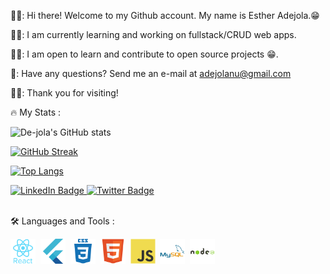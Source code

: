 👋🏽: Hi there! Welcome to my Github account. My name is Esther Adejola.😁

💪🏽: I am currently learning and working on fullstack/CRUD web apps.

✍🏽: I am open to learn and contribute to open source projects 😁.

📧: Have any questions? Send me an e-mail at adejolanu@gmail.com

👋🏽: Thank you for visiting!


:fire: My Stats :

![De-jola's GitHub stats](https://github-readme-stats.vercel.app/api?username=De-jola&show_icons=true&theme=jolly)

[![GitHub Streak](http://github-readme-streak-stats.herokuapp.com?user=De-jola&theme=jolly)](https://git.io/streak-stats)

[![Top Langs](https://github-readme-stats.vercel.app/api/top-langs/?username=De-jola)](https://github.com/De-jola/github-readme-stats)
<div id="badges">
  <a href="www.linkedin.com/in/esther-adejola-497a621b7">
    <img src="https://img.shields.io/badge/LinkedIn-blue?style=for-the-badge&logo=linkedin&logoColor=white" alt="LinkedIn Badge"/>
  </a>
  <a href="https://twitter.com/Anu25137337">
    <img src="https://img.shields.io/badge/Twitter-darkblue?style=for-the-badge&logo=twitter&logoColor=white" alt="Twitter Badge"/>
  </a>
</div>
<img src="https://komarev.com/ghpvc/?username=De-jola&style=flat-square&color=blue" alt=""/>


 :hammer_and_wrench: Languages and Tools :
 
 
 
 <div>
  <img src="https://github.com/devicons/devicon/blob/master/icons/react/react-original-wordmark.svg" title="React" alt="React" width="40" height="40"/>&nbsp;
  <img src="https://github.com/devicons/devicon/blob/master/icons/flutter/flutter-original.svg" title="Flutter" alt="Flutter" width="40" height="40"/>&nbsp;
  <img src="https://github.com/devicons/devicon/blob/master/icons/css3/css3-plain-wordmark.svg"  title="CSS3" alt="CSS" width="40" height="40"/>&nbsp;
  <img src="https://github.com/devicons/devicon/blob/master/icons/html5/html5-original.svg" title="HTML5" alt="HTML" width="40" height="40"/>&nbsp;
  <img src="https://github.com/devicons/devicon/blob/master/icons/javascript/javascript-original.svg" title="JavaScript" alt="JavaScript" width="40" height="40"/>&nbsp;
  <img src="https://github.com/devicons/devicon/blob/master/icons/mysql/mysql-original-wordmark.svg" title="MySQL"  alt="MySQL" width="40" height="40"/>&nbsp;
  <img src="https://github.com/devicons/devicon/blob/master/icons/nodejs/nodejs-original-wordmark.svg" title="NodeJS" alt="NodeJS" width="40" height="40"/>&nbsp;
</div>




